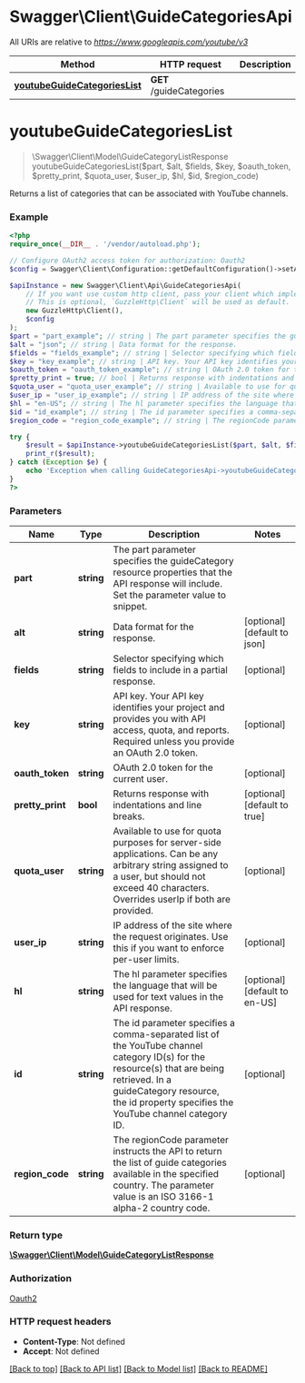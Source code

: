 # Swagger\Client\GuideCategoriesApi

All URIs are relative to *https://www.googleapis.com/youtube/v3*

Method | HTTP request | Description
------------- | ------------- | -------------
[**youtubeGuideCategoriesList**](GuideCategoriesApi.md#youtubeGuideCategoriesList) | **GET** /guideCategories | 


# **youtubeGuideCategoriesList**
> \Swagger\Client\Model\GuideCategoryListResponse youtubeGuideCategoriesList($part, $alt, $fields, $key, $oauth_token, $pretty_print, $quota_user, $user_ip, $hl, $id, $region_code)



Returns a list of categories that can be associated with YouTube channels.

### Example
```php
<?php
require_once(__DIR__ . '/vendor/autoload.php');

// Configure OAuth2 access token for authorization: Oauth2
$config = Swagger\Client\Configuration::getDefaultConfiguration()->setAccessToken('YOUR_ACCESS_TOKEN');

$apiInstance = new Swagger\Client\Api\GuideCategoriesApi(
    // If you want use custom http client, pass your client which implements `GuzzleHttp\ClientInterface`.
    // This is optional, `GuzzleHttp\Client` will be used as default.
    new GuzzleHttp\Client(),
    $config
);
$part = "part_example"; // string | The part parameter specifies the guideCategory resource properties that the API response will include. Set the parameter value to snippet.
$alt = "json"; // string | Data format for the response.
$fields = "fields_example"; // string | Selector specifying which fields to include in a partial response.
$key = "key_example"; // string | API key. Your API key identifies your project and provides you with API access, quota, and reports. Required unless you provide an OAuth 2.0 token.
$oauth_token = "oauth_token_example"; // string | OAuth 2.0 token for the current user.
$pretty_print = true; // bool | Returns response with indentations and line breaks.
$quota_user = "quota_user_example"; // string | Available to use for quota purposes for server-side applications. Can be any arbitrary string assigned to a user, but should not exceed 40 characters. Overrides userIp if both are provided.
$user_ip = "user_ip_example"; // string | IP address of the site where the request originates. Use this if you want to enforce per-user limits.
$hl = "en-US"; // string | The hl parameter specifies the language that will be used for text values in the API response.
$id = "id_example"; // string | The id parameter specifies a comma-separated list of the YouTube channel category ID(s) for the resource(s) that are being retrieved. In a guideCategory resource, the id property specifies the YouTube channel category ID.
$region_code = "region_code_example"; // string | The regionCode parameter instructs the API to return the list of guide categories available in the specified country. The parameter value is an ISO 3166-1 alpha-2 country code.

try {
    $result = $apiInstance->youtubeGuideCategoriesList($part, $alt, $fields, $key, $oauth_token, $pretty_print, $quota_user, $user_ip, $hl, $id, $region_code);
    print_r($result);
} catch (Exception $e) {
    echo 'Exception when calling GuideCategoriesApi->youtubeGuideCategoriesList: ', $e->getMessage(), PHP_EOL;
}
?>
```

### Parameters

Name | Type | Description  | Notes
------------- | ------------- | ------------- | -------------
 **part** | **string**| The part parameter specifies the guideCategory resource properties that the API response will include. Set the parameter value to snippet. |
 **alt** | **string**| Data format for the response. | [optional] [default to json]
 **fields** | **string**| Selector specifying which fields to include in a partial response. | [optional]
 **key** | **string**| API key. Your API key identifies your project and provides you with API access, quota, and reports. Required unless you provide an OAuth 2.0 token. | [optional]
 **oauth_token** | **string**| OAuth 2.0 token for the current user. | [optional]
 **pretty_print** | **bool**| Returns response with indentations and line breaks. | [optional] [default to true]
 **quota_user** | **string**| Available to use for quota purposes for server-side applications. Can be any arbitrary string assigned to a user, but should not exceed 40 characters. Overrides userIp if both are provided. | [optional]
 **user_ip** | **string**| IP address of the site where the request originates. Use this if you want to enforce per-user limits. | [optional]
 **hl** | **string**| The hl parameter specifies the language that will be used for text values in the API response. | [optional] [default to en-US]
 **id** | **string**| The id parameter specifies a comma-separated list of the YouTube channel category ID(s) for the resource(s) that are being retrieved. In a guideCategory resource, the id property specifies the YouTube channel category ID. | [optional]
 **region_code** | **string**| The regionCode parameter instructs the API to return the list of guide categories available in the specified country. The parameter value is an ISO 3166-1 alpha-2 country code. | [optional]

### Return type

[**\Swagger\Client\Model\GuideCategoryListResponse**](../Model/GuideCategoryListResponse.md)

### Authorization

[Oauth2](../../README.md#Oauth2)

### HTTP request headers

 - **Content-Type**: Not defined
 - **Accept**: Not defined

[[Back to top]](#) [[Back to API list]](../../README.md#documentation-for-api-endpoints) [[Back to Model list]](../../README.md#documentation-for-models) [[Back to README]](../../README.md)

